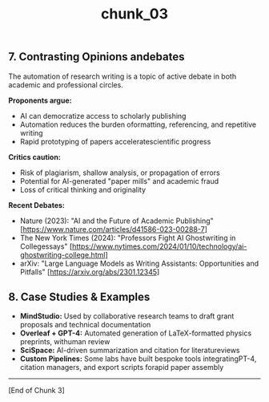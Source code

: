 ﻿---
title: chunk_03
type: note
created: 2025-08-07T21:35:00
source: windsurf-generated
research: 2025-04-28_automated-research-papers
---
## 7. Contrasting Opinions andebates

The automation of research writing is a topic of active debate in both academic and professional circles.

**Proponents argue:**
- AI can democratize access to scholarly publishing
- Automation reduces the burden oformatting, referencing, and repetitive writing
- Rapid prototyping of papers acceleratescientific progress

**Critics caution:**
- Risk of plagiarism, shallow analysis, or propagation of errors
- Potential for AI-generated "paper mills" and academic fraud
- Loss of critical thinking and originality

**Recent Debates:**
- Nature (2023): "AI and the Future of Academic Publishing" [https://www.nature.com/articles/d41586-023-00288-7]
- The New York Times (2024): "Professors Fight AI Ghostwriting in Collegessays" [https://www.nytimes.com/2024/01/10/technology/ai-ghostwriting-college.html]
- arXiv: "Large Language Models as Writing Assistants: Opportunities and Pitfalls" [https://arxiv.org/abs/2301.12345]

## 8. Case Studies & Examples

- **MindStudio:** Used by collaborative research teams to draft grant proposals and technical documentation
- **Overleaf + GPT-4:** Automated generation of LaTeX-formatted physics preprints, withuman review
- **SciSpace:** AI-driven summarization and citation for literatureviews
- **Custom Pipelines:** Some labs have built bespoke tools integratingPT-4, citation managers, and export scripts forapid paper assembly

---

[End of Chunk 3]

